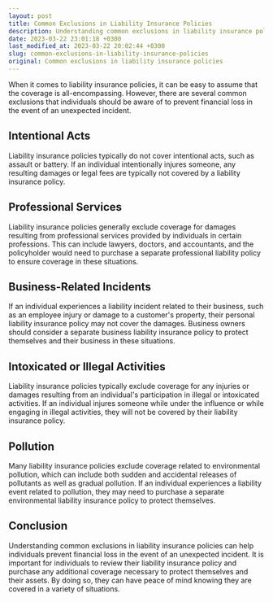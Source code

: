```yaml
---
layout: post
title: Common Exclusions in Liability Insurance Policies
description: Understanding common exclusions in liability insurance policies can help individuals prevent financial loss in the event of an unexpected incident. Learn more about these exclusions in this article.
date: 2023-03-22 23:01:18 +0300
last_modified_at: 2023-03-22 20:02:44 +0300
slug: common-exclusions-in-liability-insurance-policies
original: Common exclusions in liability insurance policies
---
```

When it comes to liability insurance policies, it can be easy to assume that the coverage is all-encompassing. However, there are several common exclusions that individuals should be aware of to prevent financial loss in the event of an unexpected incident.

## Intentional Acts

Liability insurance policies typically do not cover intentional acts, such as assault or battery. If an individual intentionally injures someone, any resulting damages or legal fees are typically not covered by a liability insurance policy.

## Professional Services

Liability insurance policies generally exclude coverage for damages resulting from professional services provided by individuals in certain professions. This can include lawyers, doctors, and accountants, and the policyholder would need to purchase a separate professional liability policy to ensure coverage in these situations.

## Business-Related Incidents

If an individual experiences a liability incident related to their business, such as an employee injury or damage to a customer's property, their personal liability insurance policy may not cover the damages. Business owners should consider a separate business liability insurance policy to protect themselves and their business in these situations.

## Intoxicated or Illegal Activities

Liability insurance policies typically exclude coverage for any injuries or damages resulting from an individual's participation in illegal or intoxicated activities. If an individual injures someone while under the influence or while engaging in illegal activities, they will not be covered by their liability insurance policy.

## Pollution

Many liability insurance policies exclude coverage related to environmental pollution, which can include both sudden and accidental releases of pollutants as well as gradual pollution. If an individual experiences a liability event related to pollution, they may need to purchase a separate environmental liability insurance policy to protect themselves.

## Conclusion

Understanding common exclusions in liability insurance policies can help individuals prevent financial loss in the event of an unexpected incident. It is important for individuals to review their liability insurance policy and purchase any additional coverage necessary to protect themselves and their assets. By doing so, they can have peace of mind knowing they are covered in a variety of situations.